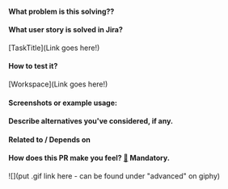 #### What problem is this solving??

<!--- What is the motivation and context for this change? -->

#### What user story is solved in Jira?

<!--- Don't forget to add a link to a Jira task where is the User Story -->

[TaskTitle](Link goes here!)

#### How to test it?

<!--- Don't forget to add a link to a Workspace where this branch is linked -->

[Workspace](Link goes here!)

#### Screenshots or example usage:

<!--- Add some images or gifs to showcase changes in behaviour or layout. Example: before and after images -->

#### Describe alternatives you've considered, if any.

<!--- Optional, If you modified a custom app -->

#### Related to / Depends on

<!--- Optional -->

#### How does this PR make you feel? [:link:](http://giphy.com/) Mandatory.

<!-- Go to http://giphy.com/ and pick a gif that represents how this PR makes you feel -->

![](put .gif link here - can be found under "advanced" on giphy)
